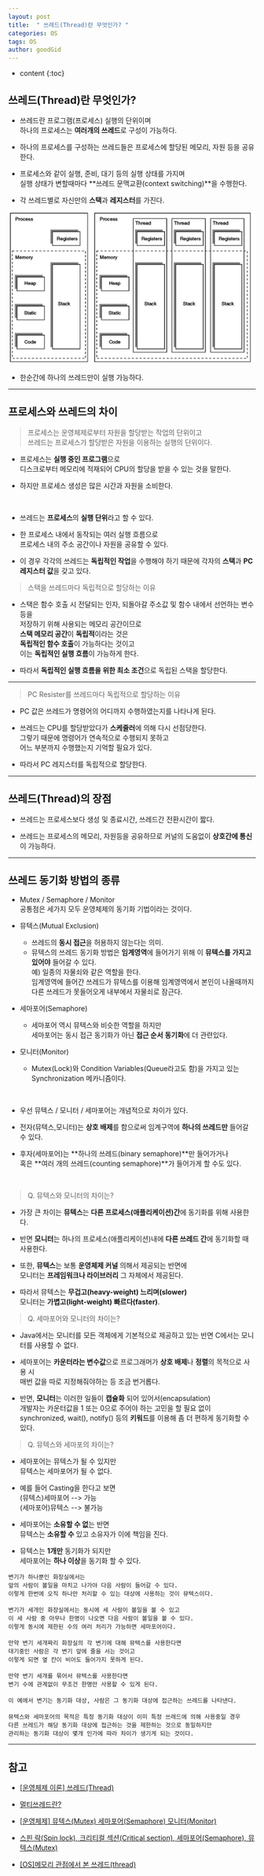 ```yaml
---
layout: post
title:  " 쓰레드(Thread)란 무엇인가? "
categories: OS
tags: OS
author: goodGid
---
```

* content
{:toc}

## 쓰레드(Thread)란 무엇인가?

* 쓰레드란 프로그램(프로세스) 실행의 단위이며 <br> 하나의 프로세스는 **여러개의 쓰레드**로 구성이 가능하다.

* 하나의 프로세스를 구성하는 쓰레드들은 프로세스에 할당된 메모리, 자원 등을 공유한다.

* 프로세스와 같이 실행, 준비, 대기 등의 실행 상태를 가지며 <br> 실행 상태가 변할때마다 **쓰레드 문맥교환(context switching)**을 수행한다.

* 각 쓰레드별로 자신만의 **스택**과 **레지스터**를 가진다.

![](/assets/img/os/what_is_thread_1.png)

* 한순간에 하나의 쓰레드만이 실행 가능하다.











---

## 프로세스와 쓰레드의 차이

> 프로세스는 운영체제로부터 자원을 할당받는 작업의 단위이고 <br> 쓰레드는 프로세스가 할당받은 자원을 이용하는 실행의 단위이다.

* 프로세스는 **실행 중인 프로그램**으로 <br> 디스크로부터 메모리에 적재되어 CPU의 할당을 받을 수 있는 것을 말한다.

* 하지만 프로세스 생성은 많은 시간과 자원을 소비한다. 

<br>

* 쓰레드는 **프로세스**의 **실행 단위**라고 할 수 있다. 

* 한 프로세스 내에서 동작되는 여러 실행 흐름으로 <br> 프로세스 내의 주소 공간이나 자원을 공유할 수 있다. 

* 이 경우 각각의 쓰레드는 **독립적인 작업**을 수행해야 하기 때문에 각자의 **스택**과 **PC 레지스터 값**을 갖고 있다.


> 스택을 쓰레드마다 독립적으로 할당하는 이유

* 스택은 함수 호출 시 전달되는 인자, 되돌아갈 주소값 및 함수 내에서 선언하는 변수 등을 <br> 저장하기 위해 사용되는 메모리 공간이므로 <br> **스택 메모리 공간**이 **독립적**이라는 것은 <br> **독립적인 함수 호출**이 가능하다는 것이고 <br> 이는 **독립적인 실행 흐름**이 가능하게 한다. 

* 따라서 **독립적인 실행 흐름을 위한 최소 조건**으로 독립된 스택을 할당한다.

---

> PC Resister를 쓰레드마다 독립적으로 할당하는 이유

* PC 값은 쓰레드가 명령어의 어디까지 수행하였는지를 나타나게 된다. 

* 쓰레드는 CPU를 할당받았다가 **스케줄러**에 의해 다시 선점당한다. <br> 그렇기 때문에 명령어가 연속적으로 수행되지 못하고 <br> 어느 부분까지 수행했는지 기억할 필요가 있다. 

* 따라서 PC 레지스터를 독립적으로 할당한다.



---


## 쓰레드(Thread)의 장점

* 쓰레드는 프로세스보다 생성 및 종료시간, 쓰레드간 전환시간이 짧다.

* 쓰레드는 프로세스의 메모리, 자원등을 공유하므로 커널의 도움없이 **상호간에 통신**이 가능하다.


---

## 쓰레드 동기화 방법의 종류

* Mutex / Semaphore / Monitor <br> 공통점은 세가지 모두 운영체제의 동기화 기법이라는 것이다.

* 뮤텍스(Mutual Exclusion)
    - 쓰레드의 **동시 접근**을 허용하지 않는다는 의미. 
    - 뮤텍스의 쓰레드 동기화 방법은 **임계영역**에 들어가기 위해 이 **뮤텍스를 가지고 있어야** 들어갈 수 있다. <br> 예) 일종의 자물쇠와 같은 역할을 한다. <br> 임계영역에 들어간 쓰레드가 뮤텍스를 이용해 임계영역에서 본인이 나올때까지 다른 쓰레드가 못들어오게 내부에서 자물쇠로 잠근다.

* 세마포어(Semaphore)
    - 세마포어 역시 뮤텍스와 비슷한 역할을 하지만 <br> 세마포어는 동시 접근 동기화가 아닌 **접근 순서 동기화**에 더 관련있다.

* 모니터(Monitor) 
    - Mutex(Lock)와 Condition Variables(Queue라고도 함)을 가지고 있는 Synchronization 메카니즘이다. 

<br> 

* 우선 뮤텍스 / 모니터 / 세마포어는 개념적으로 차이가 있다.

* 전자(뮤텍스,모니터)는 **상호 배제**를 함으로써 임계구역에 **하나의 쓰레드만** 들어갈 수 있다.

* 후자(세마포어)는 **하나의 쓰레드(binary semaphore)**만 들어가거나 <br> 혹은 **여러 개의 쓰레드(counting semaphore)**가 들어가게 할 수도 있다.

<br>

> Q. 뮤텍스와 모니터의 차이는?

* 가장 큰 차이는 **뮤텍스**는 **다른 프로세스(애플리케이션)간**에 동기화를 위해 사용한다.

* 반면 **모니터**는 하나의 프로세스(애플리케이션)내에 **다른 쓰레드 간**에 동기화할 때 사용한다.

* 또한, **뮤텍스**는 보통 **운영체제 커널** 의해서 제공되는 반면에 <br> 모니터는 **프레임워크나 라이브러리** 그 자체에서 제공된다. 

* 따라서 뮤텍스는 **무겁고(heavy-weight) 느리며(slower)** <br> 모니터는 **가볍고(light-weight) 빠르다(faster)**.

> Q. 세마포어와 모니터의 차이는?

* Java에서는 모니터를 모든 객체에게 기본적으로 제공하고 있는 반면 C에서는 모니터를 사용할 수 없다.

* 세마포어는 **카운터라는 변수값**으로 프로그래머가 **상호 배제**나 **정렬**의 목적으로 사용 시 <br> 매번 값을 따로 지정해줘야하는 등 조금 번거롭다. 

* 반면, **모니터**는 이러한 일들이 **캡슐화** 되어 있어서(encapsulation) <br> 개발자는 카운터값을 1 또는 0으로 주어야 하는 고민을 할 필요 없이 <br> synchronized, wait(), notify() 등의 **키워드**를 이용해 좀 더 편하게 동기화할 수 있다.

> Q. 뮤텍스와 세마포의 차이는?

* 세마포어는 뮤텍스가 될 수 있지만 <br> 뮤텍스는 세마포어가 될 수 없다.

* 예를 들어 Casting을 한다고 보면 <br> (뮤텍스)세마포어 --> 가능 <br> (세마포어)뮤텍스 --> 불가능 

* 세마포어는 **소유할 수 없**는 반면 <br> 뮤텍스는 **소유할 수** 있고 소유자가 이에 책임을 진다.

* 뮤텍스는 **1개만** 동기화가 되지만 <br> 세마포어는 **하나 이상**을 동기화 할 수 있다.

```
변기가 하나뿐인 화장실에서는 
앞의 사람이 볼일을 마치고 나가야 다음 사람이 들어갈 수 있다. 
이렇게 한번에 오직 하나만 처리할 수 있는 대상에 사용하는 것이 뮤텍스이다. 

변기가 세개인 화장실에서는 동시에 세 사람이 볼일을 볼 수 있고 
이 세 사람 중 아무나 한명이 나오면 다음 사람이 볼일을 볼 수 있다. 
이렇게 동시에 제한된 수의 여러 처리가 가능하면 세마포어이다. 

만약 변기 세개짜리 화장실의 각 변기에 대해 뮤텍스를 사용한다면 
대기중인 사람은 각 변기 앞에 줄을 서는 것이고 
이렇게 되면 옆 칸이 비어도 들어가지 못하게 된다. 

만약 변기 세개를 묶어서 뮤텍스를 사용한다면 
변기 수에 관계없이 무조건 한명만 사용할 수 있게 된다. 

이 예에서 변기는 동기화 대상, 사람은 그 동기화 대상에 접근하는 쓰레드를 나타낸다. 

뮤텍스와 세마포어의 목적은 특정 동기화 대상이 이미 특정 쓰레드에 의해 사용중일 경우 
다른 쓰레드가 해당 동기화 대상에 접근하는 것을 제한하는 것으로 동일하지만 
관리하는 동기화 대상이 몇개 인가에 따라 차이가 생기게 되는 것이다.
```





---

## 참고

* [[운영체제 이론] 쓰레드(Thread)](http://arer.tistory.com/80)

* [멀티쓰레드란?](https://m.blog.naver.com/PostView.nhn?blogId=rja1104&logNo=220551216367&proxyReferer=https%3A%2F%2Fwww.google.co.kr%2F)

* [[운영체제] 뮤텍스(Mutex) 세마포어(Semaphore) 모니터(Monitor)](http://about-myeong.tistory.com/34)

* [스핀 락(Spin lock), 크리티컬 섹션(Critical section), 세마포어(Semaphore), 뮤텍스(Mutex)](http://brownbears.tistory.com/45)

* [[OS]메모리 관점에서 본 쓰레드(thread)](https://mooneegee.blogspot.com/2015/01/os-thread.html)

